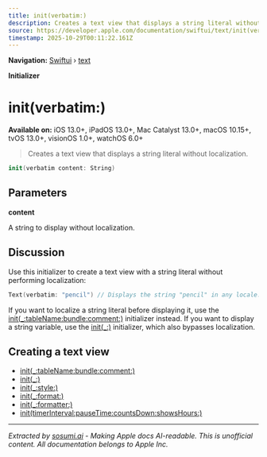 ```yaml
---
title: init(verbatim:)
description: Creates a text view that displays a string literal without localization.
source: https://developer.apple.com/documentation/swiftui/text/init(verbatim:)
timestamp: 2025-10-29T00:11:22.161Z
---
```


**Navigation:** [Swiftui](/documentation/swiftui) › [text](/documentation/swiftui/text)

**Initializer**

# init(verbatim:)

**Available on:** iOS 13.0+, iPadOS 13.0+, Mac Catalyst 13.0+, macOS 10.15+, tvOS 13.0+, visionOS 1.0+, watchOS 6.0+

> Creates a text view that displays a string literal without localization.

```swift
init(verbatim content: String)
```

## Parameters

**content**

A string to display without localization.



## Discussion

Use this initializer to create a text view with a string literal without performing localization:

```swift
Text(verbatim: "pencil") // Displays the string "pencil" in any locale.
```

If you want to localize a string literal before displaying it, use the [init(_:tableName:bundle:comment:)](/documentation/swiftui/text/init(_:tablename:bundle:comment:)) initializer instead. If you want to display a string variable, use the [init(_:)](/documentation/swiftui/text/init(_:)-9d1g4) initializer, which also bypasses localization.

## Creating a text view

- [init(_:tableName:bundle:comment:)](/documentation/swiftui/text/init(_:tablename:bundle:comment:))
- [init(_:)](/documentation/swiftui/text/init(_:))
- [init(_:style:)](/documentation/swiftui/text/init(_:style:))
- [init(_:format:)](/documentation/swiftui/text/init(_:format:))
- [init(_:formatter:)](/documentation/swiftui/text/init(_:formatter:))
- [init(timerInterval:pauseTime:countsDown:showsHours:)](/documentation/swiftui/text/init(timerinterval:pausetime:countsdown:showshours:))

---

*Extracted by [sosumi.ai](https://sosumi.ai) - Making Apple docs AI-readable.*
*This is unofficial content. All documentation belongs to Apple Inc.*
